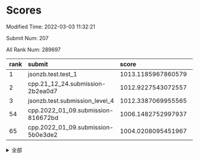 # Scores

Modified Time: 2022-03-03 11:32:21

Submit Num: 207

All Rank Num: 289697

| rank |               submit               |       score        |       sigma        | pk_num |
| :--- | :--------------------------------- | :----------------- | :----------------- | :----- |
| 1    | jsonzb.test.test_1                 | 1013.1185967860579 | 0.8320493226105755 | 5602   |
| 2    | cpp.21_12_24.submission-2b2ea0d7   | 1012.9227543072557 | 0.8205631373941807 | 5598   |
| 3    | jsonzb.test.submission_level_4     | 1012.3387069955565 | 0.7731205907478584 | 5598   |
| 54   | cpp.2022_01_09.submission-816672bd | 1006.1482752997937 | 0.7269134190781804 | 5599   |
| 65   | cpp.2022_01_09.submission-5b0e3de2 | 1004.0208095451967 | 0.7175330822777377 | 5596   |


<details>
<summary>全部</summary>

| rank |                 submit                 |       score        |       sigma        | pk_num |
| :--- | :------------------------------------- | :----------------- | :----------------- | :----- |
| 1    | jsonzb.test.test_1                     | 1013.1185967860579 | 0.8320493226105755 | 5602   |
| 2    | cpp.21_12_24.submission-2b2ea0d7       | 1012.9227543072557 | 0.8205631373941807 | 5598   |
| 3    | jsonzb.test.submission_level_4         | 1012.3387069955565 | 0.7731205907478584 | 5598   |
| 4    | gobigger.level_3.submission_level_3_20 | 1011.8938530532245 | 0.7787005337628825 | 5596   |
| 5    | gobigger.level_3.submission_level_3_19 | 1011.7483129251914 | 0.7692764847567479 | 5603   |
| 6    | gobigger.level_3.submission_level_3_34 | 1011.6141333689984 | 0.7895751703824408 | 5598   |
| 7    | gobigger.level_3.submission_level_3_14 | 1011.4409248804689 | 0.7740893331205124 | 5598   |
| 8    | gobigger.level_3.submission_level_3_35 | 1011.4105613112246 | 0.773832745918226  | 5595   |
| 9    | gobigger.level_3.submission_level_3_42 | 1010.7822083038517 | 0.7589065701849063 | 5592   |
| 10   | gobigger.level_3.submission_level_3_0  | 1010.7549738579293 | 0.7560280655884517 | 5601   |
| 11   | gobigger.level_3.submission_level_3_7  | 1010.7474146393726 | 0.7716046933593779 | 5598   |
| 12   | gobigger.level_3.submission_level_3_23 | 1010.6939692868366 | 0.7753475388570172 | 5600   |
| 13   | gobigger.level_3.submission_level_3_33 | 1010.6933681887818 | 0.7535828587156167 | 5604   |
| 14   | gobigger.level_3.submission_level_3_3  | 1010.5969447500275 | 0.7810586888891106 | 5596   |
| 15   | gobigger.level_3.submission_level_3_47 | 1010.5956814536022 | 0.7543702977711719 | 5599   |
| 16   | gobigger.level_3.submission_level_3_26 | 1010.5909954848871 | 0.7757610374956607 | 5599   |
| 17   | gobigger.level_3.submission_level_3_25 | 1010.5882856647559 | 0.7602662259938937 | 5597   |
| 18   | gobigger.level_3.submission_level_3_27 | 1010.576482241717  | 0.7595019765105901 | 5604   |
| 19   | gobigger.level_3.submission_level_3_38 | 1010.5607607379357 | 0.7592502853646839 | 5601   |
| 20   | gobigger.level_3.submission_level_3_43 | 1010.558577319346  | 0.7719778199577116 | 5598   |
| 21   | gobigger.level_3.submission_level_3_40 | 1010.4756383983449 | 0.7619118876869166 | 5593   |
| 22   | gobigger.level_3.submission_level_3_17 | 1010.4334753403165 | 0.7854779250558764 | 5603   |
| 23   | gobigger.level_3.submission_level_3_5  | 1010.4257738188686 | 0.7970155903638164 | 5598   |
| 24   | gobigger.level_3.submission_level_3_32 | 1010.3915604259736 | 0.7551408617604269 | 5600   |
| 25   | gobigger.level_3.submission_level_3_36 | 1010.3547966578014 | 0.7684861254017744 | 5597   |
| 26   | gobigger.level_3.submission_level_3_1  | 1010.2550202352608 | 0.771501473166867  | 5601   |
| 27   | gobigger.level_3.submission_level_3_45 | 1010.2227406081564 | 0.7575850859151879 | 5595   |
| 28   | gobigger.level_3.submission_level_3_44 | 1010.1659256998009 | 0.7596274561711267 | 5601   |
| 29   | gobigger.level_3.submission_level_3_10 | 1010.0859020757235 | 0.7328366881912014 | 5601   |
| 30   | gobigger.level_3.submission_level_3_6  | 1010.0608120757001 | 0.7546870405834195 | 5601   |
| 31   | gobigger.level_3.submission_level_3_22 | 1010.0092773213768 | 0.7610558849862988 | 5597   |
| 32   | gobigger.level_3.submission_level_3_30 | 1010.0034260607947 | 0.7504236377037735 | 5604   |
| 33   | gobigger.level_3.submission_level_3_11 | 1009.977898875678  | 0.725054875168351  | 5597   |
| 34   | gobigger.level_3.submission_level_3_49 | 1009.9399045041066 | 0.7430341540635472 | 5601   |
| 35   | gobigger.level_3.submission_level_3_29 | 1009.8754982755069 | 0.7472125718750008 | 5594   |
| 36   | gobigger.level_3.submission_level_3_46 | 1009.8593013662686 | 0.7631968207002257 | 5598   |
| 37   | gobigger.level_3.submission_level_3_4  | 1009.7911848421593 | 0.7474238159482266 | 5594   |
| 38   | gobigger.level_3.submission_level_3_41 | 1009.7247276907074 | 0.7410214673302193 | 5599   |
| 39   | gobigger.level_3.submission_level_3_48 | 1009.6814614677514 | 0.7669981587364639 | 5598   |
| 40   | gobigger.level_3.submission_level_3_21 | 1009.5502137119872 | 0.7651206480061958 | 5600   |
| 41   | gobigger.level_3.submission_level_3_39 | 1009.5348809614874 | 0.758390700702985  | 5596   |
| 42   | gobigger.level_3.submission_level_3_2  | 1009.4924046722864 | 0.7725105889772761 | 5598   |
| 43   | gobigger.level_3.submission_level_3_16 | 1009.4845458049946 | 0.7622475659786034 | 5598   |
| 44   | gobigger.level_3.submission_level_3_24 | 1009.4057281002991 | 0.7598957969591696 | 5604   |
| 45   | gobigger.level_3.submission_level_3_8  | 1009.338530838219  | 0.7369327398715423 | 5600   |
| 46   | gobigger.level_3.submission_level_3_13 | 1009.3291196623314 | 0.7468465525552463 | 5595   |
| 47   | gobigger.level_3.submission_level_3_15 | 1009.1494873623906 | 0.7499304494041912 | 5594   |
| 48   | gobigger.level_3.submission_level_3_31 | 1009.021341936619  | 0.7412713280426868 | 5598   |
| 49   | gobigger.level_3.submission_level_3_28 | 1008.9891265198424 | 0.7472629247101353 | 5601   |
| 50   | gobigger.level_3.submission_level_3_9  | 1008.8956533225673 | 0.7695934051818911 | 5597   |
| 51   | gobigger.level_3.submission_level_3_18 | 1008.8743511931635 | 0.7272560526642194 | 5594   |
| 52   | gobigger.level_3.submission_level_3_12 | 1008.8399870202336 | 0.7276933594589629 | 5592   |
| 53   | gobigger.level_3.submission_level_3_37 | 1008.7634298929759 | 0.7495492361884315 | 5602   |
| 54   | cpp.2022_01_09.submission-816672bd     | 1006.1482752997937 | 0.7269134190781804 | 5599   |
| 55   | gobigger.level_1.submission_level_1_12 | 1006.0337828901431 | 0.7220253683927746 | 5599   |
| 56   | gobigger.level_1.submission_level_1_4  | 1004.8991169167226 | 0.7230268070047118 | 5598   |
| 57   | gobigger.level_1.submission_level_1_28 | 1004.7951137463263 | 0.7283170966291881 | 5597   |
| 58   | gobigger.level_1.submission_level_1_11 | 1004.3874957425834 | 0.731543388307228  | 5598   |
| 59   | gobigger.level_1.submission_level_1_3  | 1004.3008527952413 | 0.7141987118537779 | 5600   |
| 60   | gobigger.level_1.submission_level_1_1  | 1004.2104607926909 | 0.7250504604624466 | 5594   |
| 61   | gobigger.level_1.submission_level_1_18 | 1004.1667270349866 | 0.7141031467148244 | 5600   |
| 62   | gobigger.level_1.submission_level_1_41 | 1004.0994198152998 | 0.7266822995217084 | 5595   |
| 63   | gobigger.level_1.submission_level_1_48 | 1004.0914163550424 | 0.705027615494126  | 5597   |
| 64   | gobigger.level_1.submission_level_1_21 | 1004.0372909827255 | 0.7232749367865503 | 5598   |
| 65   | cpp.2022_01_09.submission-5b0e3de2     | 1004.0208095451967 | 0.7175330822777377 | 5596   |
| 66   | gobigger.level_1.submission_level_1_6  | 1003.8867857795668 | 0.7165151276650387 | 5594   |
| 67   | gobigger.level_1.submission_level_1_15 | 1003.8808036544679 | 0.7123591471892934 | 5599   |
| 68   | gobigger.level_1.submission_level_1_8  | 1003.7913201232922 | 0.7219309887199087 | 5592   |
| 69   | gobigger.level_1.submission_level_1_16 | 1003.7549744979178 | 0.731004580308125  | 5603   |
| 70   | gobigger.level_1.submission_level_1_0  | 1003.7547057744512 | 0.7283866391645604 | 5598   |
| 71   | gobigger.level_1.submission_level_1_38 | 1003.6458415806914 | 0.7229650579016419 | 5602   |
| 72   | gobigger.level_1.submission_level_1_49 | 1003.6351236436009 | 0.7183501058061235 | 5600   |
| 73   | gobigger.level_1.submission_level_1_24 | 1003.5337791441151 | 0.7110473165654279 | 5597   |
| 74   | gobigger.level_1.submission_level_1_39 | 1003.3650561514935 | 0.7152475221577876 | 5601   |
| 75   | gobigger.level_1.submission_level_1_25 | 1003.2845798115475 | 0.7325974067920579 | 5593   |
| 76   | gobigger.level_1.submission_level_1_34 | 1003.2489235075922 | 0.7132342078191258 | 5595   |
| 77   | gobigger.level_1.submission_level_1_20 | 1003.2330247392442 | 0.7231015744563309 | 5598   |
| 78   | gobigger.level_1.submission_level_1_26 | 1003.1904006236571 | 0.712839202739794  | 5601   |
| 79   | gobigger.level_1.submission_level_1_47 | 1003.1631165194754 | 0.7306130562464842 | 5596   |
| 80   | gobigger.level_1.submission_level_1_44 | 1003.112641536111  | 0.7196345967854115 | 5598   |
| 81   | gobigger.level_1.submission_level_1_19 | 1003.1082260190847 | 0.7177641743087133 | 5601   |
| 82   | gobigger.level_1.submission_level_1_7  | 1003.0874954160349 | 0.7101403444770705 | 5599   |
| 83   | gobigger.level_1.submission_level_1_43 | 1003.0227040457937 | 0.7105382431035342 | 5597   |
| 84   | gobigger.level_1.submission_level_1_17 | 1002.9991183444419 | 0.7226560539152956 | 5600   |
| 85   | gobigger.level_1.submission_level_1_2  | 1002.9935527758697 | 0.7187497656198728 | 5595   |
| 86   | gobigger.level_1.submission_level_1_37 | 1002.974892749592  | 0.7185229971168717 | 5592   |
| 87   | gobigger.level_1.submission_level_1_13 | 1002.9614134018187 | 0.731460804777614  | 5598   |
| 88   | gobigger.level_1.submission_level_1_27 | 1002.9605095108099 | 0.7312636551999132 | 5595   |
| 89   | gobigger.level_1.submission_level_1_36 | 1002.9596724143873 | 0.7242388350226798 | 5592   |
| 90   | gobigger.level_1.submission_level_1_46 | 1002.9526895704291 | 0.7229990100030299 | 5601   |
| 91   | gobigger.level_1.submission_level_1_31 | 1002.8416198902996 | 0.7266065694076156 | 5595   |
| 92   | gobigger.level_1.submission_level_1_10 | 1002.8104545718326 | 0.7194464697706091 | 5597   |
| 93   | gobigger.level_1.submission_level_1_35 | 1002.8077398074245 | 0.7240677721238912 | 5601   |
| 94   | gobigger.level_1.submission_level_1_29 | 1002.7856018552972 | 0.7115964166851643 | 5597   |
| 95   | gobigger.level_1.submission_level_1_9  | 1002.7806994951261 | 0.7116084267477096 | 5601   |
| 96   | gobigger.level_1.submission_level_1_30 | 1002.7804174665338 | 0.7171396138892835 | 5594   |
| 97   | gobigger.level_1.submission_level_1_23 | 1002.7630118274872 | 0.728667328138684  | 5601   |
| 98   | gobigger.level_1.submission_level_1_45 | 1002.7405678966024 | 0.7081670397137803 | 5597   |
| 99   | gobigger.level_1.submission_level_1_42 | 1002.5565309232613 | 0.7045864682289823 | 5600   |
| 100  | gobigger.level_1.submission_level_1_22 | 1002.5261019388097 | 0.7092736744788732 | 5599   |
| 101  | gobigger.level_1.submission_level_1_40 | 1002.5110587880602 | 0.7248157009781033 | 5597   |
| 102  | gobigger.level_1.submission_level_1_14 | 1002.3276766936139 | 0.7166913828598623 | 5599   |
| 103  | gobigger.level_1.submission_level_1_5  | 1001.9812573102448 | 0.7196371285436005 | 5597   |
| 104  | gobigger.level_1.submission_level_1_33 | 1001.8359873596025 | 0.7157956094667309 | 5603   |
| 105  | gobigger.level_1.submission_level_1_32 | 1001.6965039685999 | 0.7058421046485625 | 5599   |
| 106  | gobigger.random.submission_random_42   | 997.0520565384234  | 0.7210276203537075 | 5599   |
| 107  | gobigger.random.submission_random_38   | 996.9662245219934  | 0.7221803496923056 | 5598   |
| 108  | gobigger.random.submission_random_21   | 996.8610603075372  | 0.7106198338753452 | 5599   |
| 109  | gobigger.random.submission_random_43   | 996.8169153594071  | 0.7013137870057532 | 5600   |
| 110  | gobigger.random.submission_random_10   | 996.6794602969387  | 0.715056528235826  | 5597   |
| 111  | gobigger.random.submission_random_0    | 996.6718916115785  | 0.7102359043846769 | 5603   |
| 112  | gobigger.random.submission_random_26   | 996.6701655404347  | 0.7128604270116372 | 5599   |
| 113  | gobigger.random.submission_random_32   | 996.6662210755993  | 0.7095731646920415 | 5601   |
| 114  | gobigger.random.submission_random_37   | 996.6104613905075  | 0.7078137838202996 | 5603   |
| 115  | gobigger.random.submission_random_45   | 996.4692385326805  | 0.7223024691841347 | 5600   |
| 116  | gobigger.random.submission_random_19   | 996.4440464743152  | 0.7056831157168599 | 5599   |
| 117  | gobigger.random.submission_random_16   | 996.3796924558338  | 0.7033613720672157 | 5600   |
| 118  | gobigger.random.submission_random_20   | 996.2877563651695  | 0.717606023261723  | 5603   |
| 119  | gobigger.random.submission_random_34   | 996.2439808226749  | 0.7157975399093257 | 5597   |
| 120  | gobigger.random.submission_random_11   | 996.2331349398589  | 0.7089365502665813 | 5595   |
| 121  | gobigger.random.submission_random_40   | 996.1929739768285  | 0.7032705644921241 | 5598   |
| 122  | gobigger.random.submission_random_3    | 996.1846196893179  | 0.6987978297794155 | 5601   |
| 123  | gobigger.random.submission_random_13   | 996.1810750055233  | 0.7126923093402935 | 5596   |
| 124  | gobigger.random.submission_random_9    | 996.118733680704   | 0.7110011375713003 | 5596   |
| 125  | gobigger.random.submission_random_49   | 996.0867825889795  | 0.7040516635617893 | 5593   |
| 126  | gobigger.random.submission_random_46   | 996.0443475474352  | 0.7203219359085646 | 5597   |
| 127  | gobigger.random.submission_random_14   | 996.0129395734999  | 0.7148139995918548 | 5595   |
| 128  | gobigger.random.submission_random_30   | 995.9980645266254  | 0.7201370704545503 | 5598   |
| 129  | gobigger.random.submission_random_33   | 995.9335803034608  | 0.7273462238087328 | 5601   |
| 130  | gobigger.random.submission_random_31   | 995.9025950351719  | 0.7102554505116625 | 5602   |
| 131  | gobigger.random.submission_random_27   | 995.8935973670986  | 0.7111892148140642 | 5598   |
| 132  | gobigger.random.submission_random_24   | 995.8803887431427  | 0.7189583620330158 | 5596   |
| 133  | gobigger.random.submission_random_29   | 995.8557015201809  | 0.7077313476126086 | 5601   |
| 134  | gobigger.random.submission_random_7    | 995.8509589081576  | 0.6955502173168837 | 5598   |
| 135  | gobigger.random.submission_random_44   | 995.8397136286508  | 0.7267300909267295 | 5594   |
| 136  | gobigger.random.submission_random_28   | 995.7927958776411  | 0.7186263382802331 | 5592   |
| 137  | gobigger.random.submission_random_17   | 995.7823253595044  | 0.7240656928400043 | 5599   |
| 138  | gobigger.random.submission_random_48   | 995.7647067871534  | 0.7065064843634342 | 5592   |
| 139  | gobigger.random.submission_random_1    | 995.729347620691   | 0.704602762967334  | 5594   |
| 140  | gobigger.random.submission_random_22   | 995.7242904269807  | 0.7232173950014497 | 5593   |
| 141  | gobigger.random.submission_random_35   | 995.7142800205132  | 0.7066515970592047 | 5596   |
| 142  | gobigger.random.submission_random_41   | 995.6992029372968  | 0.7205670004247285 | 5597   |
| 143  | gobigger.random.submission_random_6    | 995.6194589999457  | 0.7150839410407352 | 5603   |
| 144  | gobigger.random.submission_random_15   | 995.4758002675649  | 0.7313303106499269 | 5599   |
| 145  | gobigger.random.submission_random_5    | 995.4750359265563  | 0.7086486902506718 | 5597   |
| 146  | gobigger.random.submission_random_2    | 995.4625033103792  | 0.7101535820545201 | 5604   |
| 147  | gobigger.random.submission_random_23   | 995.4525239997251  | 0.7073511687586831 | 5599   |
| 148  | gobigger.random.submission_random_47   | 995.3737171966615  | 0.7062569241510487 | 5596   |
| 149  | gobigger.random.submission_random_4    | 995.3642516097153  | 0.7273604356499174 | 5601   |
| 150  | gobigger.random.submission_random_12   | 995.2694137973059  | 0.7000035563298593 | 5598   |
| 151  | gobigger.random.submission_random_18   | 995.2211086354663  | 0.7085096385730195 | 5602   |
| 152  | gobigger.random.submission_random_39   | 995.2130157456116  | 0.7182263382401214 | 5597   |
| 153  | gobigger.random.submission_random_25   | 994.9612556909791  | 0.7348688780476768 | 5595   |
| 154  | gobigger.random.submission_random_8    | 994.8638998178423  | 0.7152041043435007 | 5601   |
| 155  | gobigger.random.submission_random_36   | 994.33492960713    | 0.7233307232683918 | 5599   |
| 156  | gobigger.level_2.submission_level_2_15 | 993.9976895863797  | 0.721068335779331  | 5596   |
| 157  | gobigger.level_2.submission_level_2_45 | 993.7737627094837  | 0.7305985525709705 | 5594   |
| 158  | gobigger.level_2.submission_level_2_27 | 993.6751617553815  | 0.7320407986123149 | 5600   |
| 159  | gobigger.level_2.submission_level_2_48 | 993.2957696507052  | 0.7244708564895979 | 5597   |
| 160  | gobigger.level_2.submission_level_2_11 | 993.2917222591868  | 0.753255198622646  | 5597   |
| 161  | gobigger.level_2.submission_level_2_28 | 993.2541614786688  | 0.7359823064964905 | 5601   |
| 162  | gobigger.level_2.submission_level_2_8  | 993.1304037710669  | 0.7225856554268542 | 5596   |
| 163  | gobigger.level_2.submission_level_2_26 | 993.0640264458484  | 0.7321788886611467 | 5601   |
| 164  | gobigger.level_2.submission_level_2_19 | 992.8968850860667  | 0.7307147956035139 | 5595   |
| 165  | gobigger.level_2.submission_level_2_16 | 992.8864372704943  | 0.7452702012448114 | 5597   |
| 166  | gobigger.level_2.submission_level_2_12 | 992.6464041459228  | 0.7752523918186288 | 5596   |
| 167  | gobigger.level_2.submission_level_2_37 | 992.5908310119265  | 0.7467413797616792 | 5593   |
| 168  | gobigger.level_2.submission_level_2_36 | 992.5026614104283  | 0.7523072434869439 | 5598   |
| 169  | gobigger.level_2.submission_level_2_42 | 992.4366534840896  | 0.7470727129531626 | 5599   |
| 170  | gobigger.level_2.submission_level_2_46 | 992.3493451194571  | 0.7391277865665316 | 5598   |
| 171  | gobigger.level_2.submission_level_2_18 | 992.3114642239029  | 0.7342309385534849 | 5602   |
| 172  | gobigger.level_2.submission_level_2_22 | 992.1751423610889  | 0.7310609006167252 | 5595   |
| 173  | gobigger.level_2.submission_level_2_2  | 992.1038462830387  | 0.7569658890488282 | 5599   |
| 174  | gobigger.level_2.submission_level_2_31 | 992.0971463485051  | 0.7586941960982554 | 5603   |
| 175  | gobigger.level_2.submission_level_2_3  | 992.0607031608952  | 0.7418928414469326 | 5603   |
| 176  | gobigger.level_2.submission_level_2_24 | 992.0293054403751  | 0.7331633176175189 | 5598   |
| 177  | gobigger.level_2.submission_level_2_7  | 992.0196090670155  | 0.7517641553142789 | 5598   |
| 178  | gobigger.level_2.submission_level_2_40 | 991.9246764720276  | 0.7507398657805452 | 5601   |
| 179  | gobigger.level_2.submission_level_2_9  | 991.9012185798114  | 0.7433370859594919 | 5593   |
| 180  | gobigger.level_2.submission_level_2_25 | 991.8744800374009  | 0.7406143510247372 | 5593   |
| 181  | gobigger.level_2.submission_level_2_13 | 991.8664181938992  | 0.7491730885081604 | 5594   |
| 182  | gobigger.level_2.submission_level_2_43 | 991.8662756433375  | 0.7417935886813649 | 5598   |
| 183  | gobigger.level_2.submission_level_2_33 | 991.7958349859788  | 0.760642373853413  | 5599   |
| 184  | gobigger.level_2.submission_level_2_17 | 991.7830658155383  | 0.7502692577746384 | 5596   |
| 185  | gobigger.level_2.submission_level_2_49 | 991.753038728419   | 0.7517373406068457 | 5595   |
| 186  | gobigger.level_2.submission_level_2_0  | 991.569697255934   | 0.7434582711342853 | 5598   |
| 187  | gobigger.level_2.submission_level_2_1  | 991.5453497843607  | 0.7625566155052061 | 5593   |
| 188  | gobigger.level_2.submission_level_2_5  | 991.5092524922768  | 0.7658725665503038 | 5594   |
| 189  | gobigger.level_2.submission_level_2_47 | 991.5052753160073  | 0.7478970421645403 | 5601   |
| 190  | gobigger.level_2.submission_level_2_35 | 991.4839399186912  | 0.7596784402052714 | 5601   |
| 191  | gobigger.level_2.submission_level_2_20 | 991.4178747698278  | 0.7645331176833344 | 5598   |
| 192  | gobigger.level_2.submission_level_2_21 | 991.3995857640961  | 0.7508741474723404 | 5599   |
| 193  | gobigger.level_2.submission_level_2_29 | 991.3909750484719  | 0.7583036113087506 | 5594   |
| 194  | gobigger.level_2.submission_level_2_4  | 991.3136838888323  | 0.7818098536548771 | 5602   |
| 195  | gobigger.level_2.submission_level_2_44 | 991.2763406954409  | 0.7525498040398328 | 5598   |
| 196  | gobigger.level_2.submission_level_2_39 | 991.241185295658   | 0.7555149870626632 | 5594   |
| 197  | gobigger.level_2.submission_level_2_38 | 991.0672956868054  | 0.7535373840861571 | 5598   |
| 198  | gobigger.level_2.submission_level_2_10 | 990.6451262101007  | 0.767283642940099  | 5599   |
| 199  | gobigger.level_2.submission_level_2_41 | 990.6098816932625  | 0.7701432794343274 | 5597   |
| 200  | gobigger.level_2.submission_level_2_30 | 990.599353386708   | 0.7498132428795388 | 5596   |
| 201  | gobigger.level_2.submission_level_2_32 | 990.5698355133248  | 0.7491816280088827 | 5599   |
| 202  | gobigger.level_2.submission_level_2_6  | 990.5204140048745  | 0.7472582369517493 | 5596   |
| 203  | gobigger.level_2.submission_level_2_14 | 990.130312221947   | 0.7607482786410521 | 5594   |
| 204  | gobigger.level_2.submission_level_2_34 | 990.0995931701058  | 0.753403857543769  | 5604   |
| 205  | gobigger.level_2.submission_level_2_23 | 989.4152031109983  | 0.785660303950524  | 5595   |
| 206  | gobigger.none.submission_none_0        | 978.8901240407278  | 1.1894229689983569 | 5599   |
| 207  | gobigger.none.submission_none_1        | 975.682959696137   | 1.557092783176859  | 5603   |

</details>